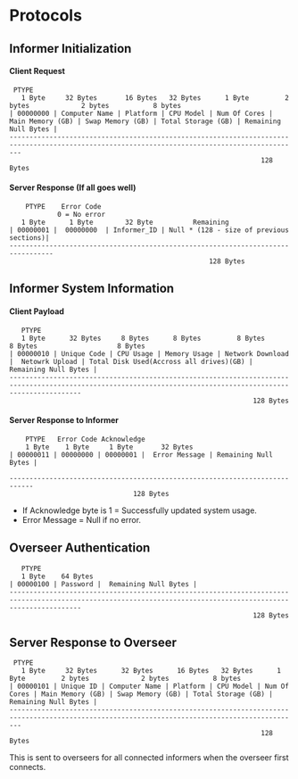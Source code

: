 # Protocols

## Informer Initialization

#### Client Request
```
 PTYPE
   1 Byte     32 Bytes       16 Bytes   32 Bytes      1 Byte         2 bytes             2 bytes           8 bytes
| 00000000 | Computer Name | Platform | CPU Model | Num Of Cores | Main Memory (GB) | Swap Memory (GB) | Total Storage (GB) | Remaining Null Bytes |
-----------------------------------------------------------------------------------------------------------------------------------------------
                                                               128 Bytes

```

#### Server Response (If all goes well)
```
    PTYPE    Error Code
            0 = No error
   1 Byte      1 Byte        32 Byte          Remaining
| 00000001 |  00000000  | Informer_ID | Null * (128 - size of previous sections)|
---------------------------------------------------------------------------------
								                  128 Bytes
```

## Informer System Information
#### Client Payload

```
   PTYPE
   1 Byte      32 Bytes     8 Bytes      8 Bytes         8 Bytes             8 Bytes                    8 Bytes
| 00000010 | Unique Code | CPU Usage | Memory Usage | Network Download |  Netowrk Upload | Total Disk Used(Accross all drives)(GB) |  Remaining Null Bytes |
--------------------------------------------------------------------------------------------------------------------------------------------------------------
                                                             128 Bytes
```

#### Server Response to Informer

```
    PTYPE   Error Code Acknowledge
    1 Byte    1 Byte     1 Byte       32 Bytes
| 00000011 | 00000000 | 00000001 |  Error Message | Remaining Null Bytes |

----------------------------------------------------------------------------
                               128 Bytes
```
- If Acknowledge byte is 1 = Successfully updated system usage.
- Error Message = Null if no error.

## Overseer Authentication

```
   PTYPE
   1 Byte    64 Bytes
| 00000100 | Password |  Remaining Null Bytes |
--------------------------------------------------------------------------------------------------------------------------------------------------------------
                                                             128 Bytes
```

## Server Response to Overseer

```
 PTYPE
   1 Byte     32 Bytes      32 Bytes      16 Bytes   32 Bytes      1 Byte         2 bytes             2 bytes           8 bytes
| 00000101 | Unique ID | Computer Name | Platform | CPU Model | Num Of Cores | Main Memory (GB) | Swap Memory (GB) | Total Storage (GB) | Remaining Null Bytes |
-----------------------------------------------------------------------------------------------------------------------------------------------
                                                               128 Bytes
```

This is sent to overseers for all connected informers when the overseer first connects.
